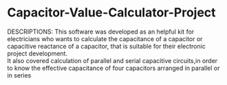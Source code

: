 # Capacitor-Value-Calculator-Project
  
  DESCRIPTIONS:
  This software was developed as an helpful kit for electricians who wants to calculate the capacitance of a
  capacitor or capacitive reactance of a capacitor, that is suitable for their electronic project development.        
  It also covered calculation of parallel and serial capacitive circuits,in order to know the effective
  capacitance of four capacitors arranged in parallel or in series                                                              
 
